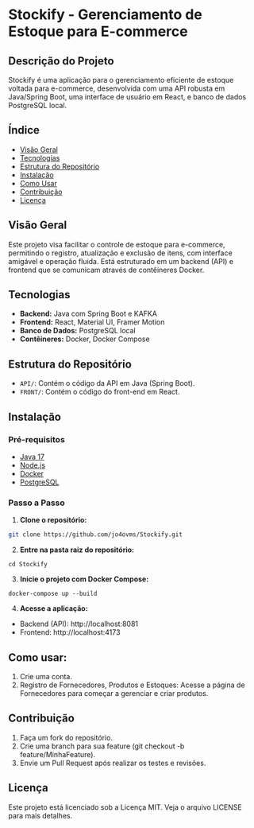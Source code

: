 # Stockify - Gerenciamento de Estoque para E-commerce

## Descrição do Projeto
Stockify é uma aplicação para o gerenciamento eficiente de estoque voltada para e-commerce, desenvolvida com uma API robusta em Java/Spring Boot, uma interface de usuário em React, e banco de dados PostgreSQL local.

## Índice
- [Visão Geral](#visão-geral)
- [Tecnologias](#tecnologias)
- [Estrutura do Repositório](#estrutura-do-repositório)
- [Instalação](#instalação)
- [Como Usar](#como-usar)
- [Contribuição](#contribuição)
- [Licença](#licença)

## Visão Geral
Este projeto visa facilitar o controle de estoque para e-commerce, permitindo o registro, atualização e exclusão de itens, com interface amigável e operação fluida. Está estruturado em um backend (API) e frontend que se comunicam através de contêineres Docker.

## Tecnologias
- **Backend:** Java com Spring Boot e KAFKA
- **Frontend:** React, Material UI, Framer Motion
- **Banco de Dados:** PostgreSQL local
- **Contêineres:** Docker, Docker Compose

## Estrutura do Repositório
- `API/`: Contém o código da API em Java (Spring Boot).
- `FRONT/`: Contém o código do front-end em React.

## Instalação

### Pré-requisitos
- [Java 17](https://www.oracle.com/java/technologies/javase-jdk17-downloads.html)
- [Node.js](https://nodejs.org/)
- [Docker](https://www.docker.com/)
- [PostgreSQL](https://www.postgresql.org/)

### Passo a Passo
1. **Clone o repositório:**
```bash
git clone https://github.com/jo4ovms/Stockify.git
```
2. **Entre na pasta raiz do repositório:**
```
cd Stockify
```
3. **Inicie o projeto com Docker Compose:**
```
docker-compose up --build
```
4. **Acesse a aplicação:**
- Backend (API): http://localhost:8081
- Frontend: http://localhost:4173

## Como usar:
1. Crie uma conta.
2. Registro de Fornecedores, Produtos e Estoques: Acesse a página de Fornecedores para começar a gerenciar e criar produtos.

## Contribuição
1. Faça um fork do repositório.
2. Crie uma branch para sua feature (git checkout -b feature/MinhaFeature).
3. Envie um Pull Request após realizar os testes e revisões.

## Licença
Este projeto está licenciado sob a Licença MIT. Veja o arquivo LICENSE para mais detalhes.
